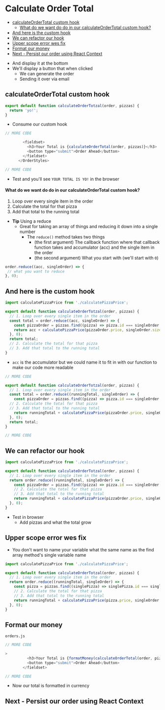 # Calculate Order Total
<!-- MarkdownTOC -->

- [calculateOrderTotal custom hook](#calculateordertotal-custom-hook)
  - [What do we want do do in our calculateOrderTotal custom hook?](#what-do-we-want-do-do-in-our-calculateordertotal-custom-hook)
- [And here is the custom hook](#and-here-is-the-custom-hook)
- [We can refactor our hook](#we-can-refactor-our-hook)
- [Upper scope error wes fix](#upper-scope-error-wes-fix)
- [Format our money](#format-our-money)
- [Next - Persist our order using React Context](#next---persist-our-order-using-react-context)

<!-- /MarkdownTOC -->

* And display it at the bottom
* We'll display a button that when clicked
    - We can generate the order
    - Sending it over via email

## calculateOrderTotal custom hook
```js
export default function calculateOrderTotzal(order, pizzas) {
  return 'yo!';
}
```

* Consume our custom hook

```js
// MORE CODE

        <fieldset>
          <h3>Your Total is {calculateOrderTotal(order, pizzas)}</h3>
          <button type="submit">Order Ahead</button>
        </fieldset>
      </OrderStyles>

// MORE CODE
```

* Test and you'll see `YOUR TOTAL IS YO!` in the browser

#### What do we want do do in our calculateOrderTotal custom hook?
1. Loop over every single item in the order 
2. Calculate the total for that pizza
3. Add that total to the running total

* **Tip** Using a reduce
    - Great for taking an array of things and reducing it down into a single number
        + The `reduce()` method takes two things
            * (the first argument) The callback function where that callback function takes and accumulator (acc) and the single item in the order
            * (the second argument) What you start with (we'll start with `0`)

```js
order.reduce((acc, singleOrder) => {
 // what you want to reduce
}, 0);
```

## And here is the custom hook
```js
import calculatePizzaPrice from './calculatePizzaPrice';

export default function calculateOrderTotzal(order, pizzas) {
  // 1. Loop over every single item in the order
  const total = order.reduce((acc, singleOrder) => {
    const pizzaOrder = pizzas.find((pizza) => pizza.id === singleOrder.id);
    return acc + calculatePizzaPrice(pizzaOrder.price, singleOrder.size);
  }, 0);
  return total;
  // 2. Calculate the total for that pizza
  // 3. Add that total to the running total
}
```

* `acc` is the accumulator but we could name it to fit in with our function to make our code more readable

```js
// MORE CODE

export default function calculateOrderTotzal(order, pizzas) {
  // 1. Loop over every single item in the order
  const total = order.reduce((runningTotal, singleOrder) => {
    const pizzaOrder = pizzas.find((pizza) => pizza.id === singleOrder.id);
  // 2. Calculate the total for that pizza
  // 3. Add that total to the running total
    return runningTotal + calculatePizzaPrice(pizzaOrder.price, singleOrder.size);
  }, 0);
  return total;
}

// MORE CODE
```

## We can refactor our hook
```js
import calculatePizzaPrice from './calculatePizzaPrice';

export default function calculateOrderTotzal(order, pizzas) {
  // 1. Loop over every single item in the order
  return order.reduce((runningTotal, singleOrder) => {
    const pizzaOrder = pizzas.find((pizza) => pizza.id === singleOrder.id);
    // 2. Calculate the total for that pizza
    // 3. Add that total to the running total
    return runningTotal + calculatePizzaPrice(pizzaOrder.price, singleOrder.size);
  }, 0);
}
```

* Test in browser
    - Add pizzas and what the total grow

## Upper scope error wes fix
* You don't want to name your variable what the same name as the find array method's single variable name

```js
import calculatePizzaPrice from './calculatePizzaPrice';

export default function calculateOrderTotzal(order, pizzas) {
  // 1. Loop over every single item in the order
  return order.reduce((runningTotal, singleOrder) => {
    const pizza = pizzas.find((singlePizza) => singlePizza.id === singleOrder.id);
    // 2. Calculate the total for that pizza
    // 3. Add that total to the running total
    return runningTotal + calculatePizzaPrice(pizza.price, singleOrder.size);
  }, 0);
}
```

## Format our money
`orders.js`

```js
// MORE CODE

>
          <h3>Your Total is {formatMoney(calculateOrderTotal(order, pizzas))}</h3>
          <button type="submit">Order Ahead</button>
        </fieldset>

// MORE CODE
```

* Now our total is formatted in currency

## Next - Persist our order using React Context

